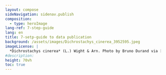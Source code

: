 ```yaml
---
layout: compose
sideNavigation: sidenav.publish
composition:
  - type: heroImage
lang-ref: 7-step-guide
lang: en
title: 7-setp-guide to data publication
background: /assets/images/Dichrostachys_cinerea_3952595.jpeg
imageLicense: |
  *Dichrostachys cinerea* (L.) Wight & Arn. Photo by Bruno Durand via [iNaturalist](https://www.gbif.org/occurrence/1898844739)
#description:
height: 70vh
toc: true
---
```

